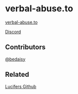 # verbal-abuse.to




[verbal-abuse.to](https://home.verbal-abuse.to/)

[Discord](https://discord.gg/HZae6MJ9ur)

## Contributors

[@bedaisy](https://www.github.com/bedaisy)


## Related

[Lucifers Github](https://github.com/bedaisy/lucifers)
